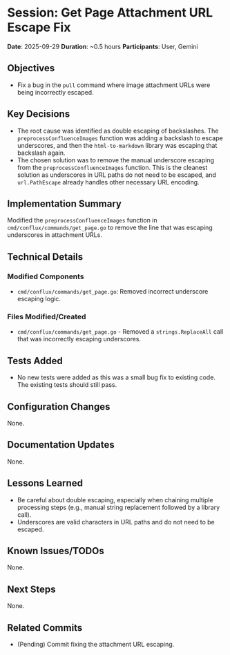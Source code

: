 # Session: Get Page Attachment URL Escape Fix
**Date**: 2025-09-29
**Duration**: ~0.5 hours
**Participants**: User, Gemini

## Objectives
- Fix a bug in the `pull` command where image attachment URLs were being incorrectly escaped.

## Key Decisions
- The root cause was identified as double escaping of backslashes. The `preprocessConfluenceImages` function was adding a backslash to escape underscores, and then the `html-to-markdown` library was escaping that backslash again.
- The chosen solution was to remove the manual underscore escaping from the `preprocessConfluenceImages` function. This is the cleanest solution as underscores in URL paths do not need to be escaped, and `url.PathEscape` already handles other necessary URL encoding.

## Implementation Summary
Modified the `preprocessConfluenceImages` function in `cmd/conflux/commands/get_page.go` to remove the line that was escaping underscores in attachment URLs.

## Technical Details

### Modified Components
- `cmd/conflux/commands/get_page.go`: Removed incorrect underscore escaping logic.

### Files Modified/Created
- `cmd/conflux/commands/get_page.go` - Removed a `strings.ReplaceAll` call that was incorrectly escaping underscores.

## Tests Added
- No new tests were added as this was a small bug fix to existing code. The existing tests should still pass.

## Configuration Changes
None.

## Documentation Updates
None.

## Lessons Learned
- Be careful about double escaping, especially when chaining multiple processing steps (e.g., manual string replacement followed by a library call).
- Underscores are valid characters in URL paths and do not need to be escaped.

## Known Issues/TODOs
None.

## Next Steps
None.

## Related Commits
- (Pending) Commit fixing the attachment URL escaping.

